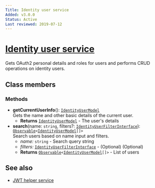 ```yaml
---
Title: Identity user service
Added: v3.0.0
Status: Active
Last reviewed: 2019-07-12
---
```


# [Identity user service](../../../lib/process-services-cloud/src/lib/people/services/identity-user.service.ts "Defined in identity-user.service.ts")

Gets OAuth2 personal details and roles for users and performs CRUD operations on identity users.

## Class members

### Methods

-   **getCurrentUserInfo**(): [`IdentityUserModel`](../../../lib/process-services-cloud/src/lib/people/models/identity-user.model.ts)<br/>
    Gets the name and other basic details of the current user.
    -   **Returns** [`IdentityUserModel`](../../../lib/process-services-cloud/src/lib/people/models/identity-user.model.ts) - The user's details
-   **search**(name: `string`, filters?: [`IdentityUserFilterInterface`](../../../lib/process-services-cloud/src/lib/people/services/identity-user-filter.interface.ts)): [`Observable`](http://reactivex.io/documentation/observable.html)`<`[`IdentityUserModel`](../../../lib/process-services-cloud/src/lib/people/models/identity-user.model.ts)`[]>`<br/>
    Search users based on name input and filters.
    -   _name:_ `string`  - Search query string
    -   _filters:_ [`IdentityUserFilterInterface`](../../../lib/process-services-cloud/src/lib/people/services/identity-user-filter.interface.ts)  - (Optional) (Optional) 
    -   **Returns** [`Observable`](http://reactivex.io/documentation/observable.html)`<`[`IdentityUserModel`](../../../lib/process-services-cloud/src/lib/people/models/identity-user.model.ts)`[]>` - List of users

## See also

-   [JWT helper service](jwt-helper.service.md)
